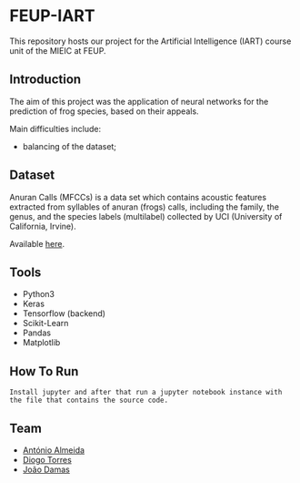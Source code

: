 # FEUP-IART
This repository hosts our project for the Artificial Intelligence (IART) course unit of the MIEIC at FEUP.

## Introduction
The aim of this project was the application of neural networks for the prediction of frog species, based on their appeals.

Main difficulties include:
* balancing of the dataset;

## Dataset
Anuran Calls (MFCCs) is a data set which contains acoustic features extracted from syllables of anuran (frogs) calls, including the family, the genus, and the species labels (multilabel) collected by UCI (University of California, Irvine).

Available [here](http://archive.ics.uci.edu/ml/datasets/Anuran+Calls+%28MFCCs%29).

## Tools
* Python3
* Keras
* Tensorflow (backend)
* Scikit-Learn
* Pandas
* Matplotlib

## How To Run
```
Install jupyter and after that run a jupyter notebook instance with the file that contains the source code.
```

## Team
* [António Almeida](https://github.com/antonioalmeida)
* [Diogo Torres](https://github.com/diogotorres97)
* [João Damas](https://github.com/cyrilico)
